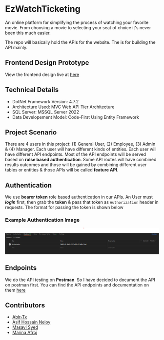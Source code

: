 # EzWatchTicketing

An online platform for simplifying the process of watching your favorite movie. From choosing a movie to selecting your seat of choice it's never been this much easier. 

The repo will basically hold the APIs for the website. The is for building the API mainly.

## Frontend Design Prototype

View the frontend design live at [here](https://www.figma.com/community/file/1271040730437769653)

## Technical Details

- DotNet Framework Version: 4.7.2
- Architecture Used: MVC Web API Tier Architecture
- SQL Server: MSSQL Server 2022
- Data Developement Model: Code-First Using Entity Framework

## Project Scenario

There are 4 users in this project: (1) General User, (2) Employee, (3) Admin & (4) Manager. Each user will have different kinds of entities. Each user will have different API endpoints. Most of the API endpoints will be served based on **rolse based authentication**. Some API routes will have combined results outcomes and those will be gained by combining different user tables or entities & those APIs will be called **feature API**. 

## Authentication

We use **bearer token** role based authentication in our APIs. An User must ***login*** first, then grab the **token** & pass that token as `Authorization` header in requests. The format for passing the token is shown below

### Example Authentication Image

![authentication example](../.github/images/EWT_API_Authentication_example.png)

## Endpoints

We do the API testing on **Postman**. So I have decided to document the API on postman first. You can find the API endpoints and documentation on them [here](https://documenter.getpostman.com/view/21420955/2s9Y5SWkpi)

## Contributors

- [Abir-Tx](https://github.com/Abir-Tx)
- [Asif Hossain Neloy](https://github.com/AsifNeloy)
- [Masavi Syed](https://github.com/Masavi99)
- [Marina Afroj](https://github.com/marina-afroj)
